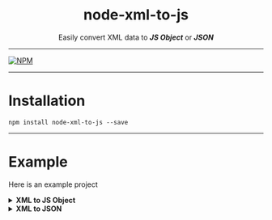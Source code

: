<div align="center">

# node-xml-to-js
    
Easily convert XML data to ***JS Object*** or ***JSON***

</div>

------------------------

[![NPM](https://img.shields.io/badge/npm-v1.0.1-blue)](https://www.npmjs.com/package/node-xml-to-js)


-----------------

# Installation
``` 
npm install node-xml-to-js --save 
```



----------------
# Example

Here is an example project


<details>
<summary><strong>XML to JS Object</strong></summary>
<br>
user.xml

````xml
<Ashp116 id="116">
    <favirote>
        <color>Red</color>
        <sport>Tennis, Basket Ball</sport>
        <gaming>None</gaming>
        <hobby>Game Development</hobby>
    </favirote>
    <IsAMillionaire>false</IsAMillionaire>
    <IsATrillionaire>true</IsATrillionaire>
    <extra>
        <joke>What's the best thing about Switzerland? I don't know, but the flag is a big plus</joke>
    </extra>
</Ashp116>
````

index.ts
````ts
import {toObject, toJSON} from 'node-xml-to-js'

fs.readFile("path/to/user.xml", 'utf8' , (err, data) => {
    if (err) {
        console.error(err)
        return
    }
    
    let User = parser.toObject(data)
    console.log(User)
})
````

output
```
{
  Ashp116: {
    _id: '116',
    favirote: {
      color: 'Red',
      sport: 'Tennis, Basket Ball',
      gaming: 'None',
      hobby: 'Game Development'
    }
  }
}
```


</details>

<details>
<summary><strong>XML to JSON</strong></summary>

user.xml
````xml
<Ashp116 id="116">
    <favirote>
        <color>Red</color>
        <sport>Tennis, Basket Ball</sport>
        <gaming>None</gaming>
        <hobby>Game Development</hobby>
    </favirote>
    <IsAMillionaire>false</IsAMillionaire>
    <IsATrillionaire>true</IsATrillionaire>
    <extra>
        <joke>What's the best thing about Switzerland? I don't know, but the flag is a big plus</joke>
    </extra>
</Ashp116>
````

index.ts
````ts
import {toObject, toJSON} from 'node-xml-to-js'

fs.readFile("path/to/user.xml", 'utf8' , (err, data) => {
    if (err) {
        console.error(err)
        return
    }
    
    let User = parser.toJSON(data, {beautify: true})
    console.log(User)
})
````

output
```
{
        "Ashp116": {
                "_id": "116",
                "favirote": {
                        "color": "Red",
                        "sport": "Tennis, Basket Ball",
                        "gaming": "None",
                        "hobby": "Game Development"
                }
        }
}

```

</details>
